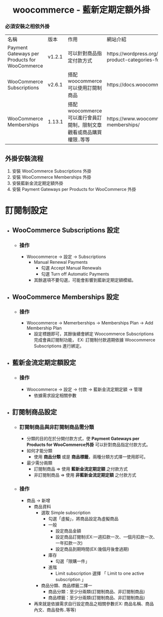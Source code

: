 <h1 align="center">woocommerce - 藍新定期定額外掛</h1>

### 必須安裝之相依外掛
<table>
    <tr>
        <td>名稱</td>
        <td>版本</td>
        <td>作用</td>
        <td>網站介紹</td>
    </tr>
    <tr>
        <td>Payment Gateways per Products for WooCommerce</td>
        <td>v1.2.1</td>
        <td>可以針對商品指定付款方式</td>
        <td>https://wordpress.org/plugins/payment-gateways-per-product-categories-for-woocommerce/</td>
    </tr>
    <tr>
        <td>WooCommerce Subscriptions</td>
        <td>v2.6.1</td>
        <td>搭配 woocommerce 可以使用訂閱制商品</td>
        <td>https://docs.woocommerce.com/document/subscriptions/</td>
    </tr>
    <tr>
        <td>WooCommerce Memberships</td>
        <td>1.13.1</td>
        <td>搭配 woocommerce 可以進行會員訂閱制，限制文章觀看或商品購買權限..等等</td>
        <td>https://www.woocommerce.com/products/woocommerce-memberships/</td>
    </tr>
</table>

## 外掛安裝流程
<ol>
<li>安裝 WooCommerce Subscriptions 外掛</li>
<li>安裝 WooCommerce Memberships 外掛</li>
<li>安裝藍新金流定期定額外掛</li>
<li>安裝 Payment Gateways per Products for WooCommerce 外掛</li>
</ol>

# 訂閱制設定
* ## WooCommerce Subscriptions 設定
    * ### 操作
        * Woocommerce -> 設定 -> Subscriptions
            * Manual Renewal Payments
                * 勾選 Accept Manual Renewals
                * 勾選 Turn off Automatic Payments
            * 其餘選項不要勾選，可能會影響到藍新定期定額模組。

* ## WooCommerce Memberships 設定
    * ### 操作
        * Woocommerce -> Memerberships -> Memberships Plan -> Add Membership Plan
            * 設定標題即可，其餘後續會綁定 Woocommerce Subscriptions 完成會員訂閱制功能，
              EX: 訂閱制付款週期依據 Woocommerce Subscriptions 進行綁定。
        
* ## 藍新金流定期定額設定
    * ### 操作
        * Woocommerce -> 設定 -> 付款 -> 藍新金流定期定額 -> 管理
            * 依據需求設定相關參數
    
* ## 訂閱制商品設定
    * ### 訂閱制商品與非訂閱制商品需分類
        * 分類的目的在於分開付款方式，使 __Payment Gateways per Products for WooCommerce外掛__ 可以針對商品指定付款方式。
         * 如何才能分類
            * 使用 __商品分類__ 或是 __商品標籤__，兩種分類方式擇一使用即可。
        * 最少需分兩類
            * 訂閱制商品 => 使用 __藍新金流定期定額__ 之付款方式
            * 非訂閱制商品 => 使用 __非藍新金流定期定額__ 之付款方式
    * ### 操作
        * 商品 -> 新增
            * 商品資料
                * 選取 Simple subscription
                    * 勾選「虛擬」，將商品設定為虛擬商品
                    * 一般
                        * 設定商品金額
                        * 設定商品訂閱制(EX:一週扣款一次、一個月扣款一次、一年扣款一次)
                        * 設定商品到期時間(EX:幾個月後會過期)
                    * 庫存
                        * 勾選「限購一件」
                    * 進階
                        * Limit subscription 選擇 「 Limit to one active subscription 」
                 * 商品分類、商品標籤二擇一 
                    - 商品分類：至少分兩類(訂閱制商品、非訂閱制商品)
                    - 商品標籤：至少分兩類(訂閱制商品、非訂閱制商品)
            * 再來就是依據需求自行設定商品之相關參數(EX: 商品名稱、商品內文、商品發佈..等等)

